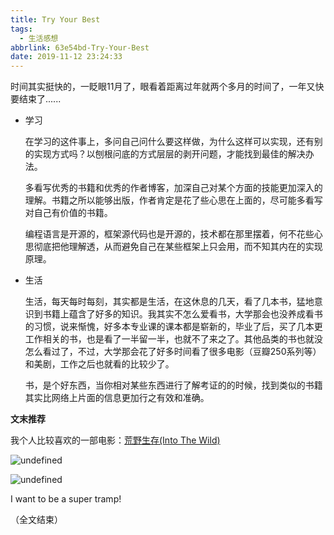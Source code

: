 ```yaml
---
title: Try Your Best
tags:
  - 生活感想
abbrlink: 63e54bd-Try-Your-Best
date: 2019-11-12 23:24:33
---
```




时间其实挺快的，一眨眼11月了，眼看着距离过年就两个多月的时间了，一年又快要结束了......

<!-- more -->

- 学习

  在学习的这件事上，多问自己问什么要这样做，为什么这样可以实现，还有别的实现方式吗？以刨根问底的方式层层的剥开问题，才能找到最佳的解决办法。

  多看写优秀的书籍和优秀的作者博客，加深自己对某个方面的技能更加深入的理解。书籍之所以能够出版，作者肯定是花了些心思在上面的，尽可能多看写对自己有价值的书籍。

  编程语言是开源的，框架源代码也是开源的，技术都在那里摆着，何不花些心思彻底把他理解透，从而避免自己在某些框架上只会用，而不知其内在的实现原理。

- 生活

  生活，每天每时每刻，其实都是生活，在这休息的几天，看了几本书，猛地意识到书籍上蕴含了好多的知识。我其实不怎么爱看书，大学那会也没养成看书的习惯，说来惭愧，好多本专业课的课本都是崭新的，毕业了后，买了几本更工作相关的书，也是看了一半留一半，也就不了来之了。其他品类的书也就没怎么看过了，不过，大学那会花了好多时间看了很多电影（豆瓣250系列等）和美剧，工作之后也就看的比较少了。

  书，是个好东西，当你相对某些东西进行了解考证的的时候，找到类似的书籍其实比网络上片面的信息更加行之有效和准确。



**文末推荐**

我个人比较喜欢的一部电影：[荒野生存(Into The Wild)]( https://movie.douban.com/subject/1905462/ )

![undefined](http://ww1.sinaimg.cn/large/8515e8c2ly1g8vpe74gwgj20u00lcgmc.jpg)

![undefined](http://ww1.sinaimg.cn/large/8515e8c2ly1g8vpbnmapaj20j80csq32.jpg)

I want to be a super tramp!

（全文结束）

